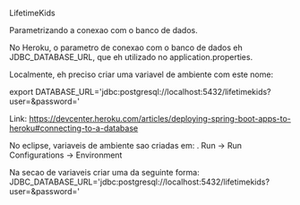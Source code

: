 LifetimeKids

Parametrizando a conexao com o banco de dados.
    
No Heroku, o parametro de conexao com o banco de dados eh JDBC_DATABASE_URL, que eh utilizado no application.properties.
    
Localmente, eh preciso criar uma variavel de ambiente com este nome:
    
export DATABASE_URL='jdbc:postgresql://localhost:5432/lifetimekids?user=<user>&password=<password>'
    
Link: https://devcenter.heroku.com/articles/deploying-spring-boot-apps-to-heroku#connecting-to-a-database
    
No eclipse, variaveis de ambiente sao criadas em:
  . Run -> Run Configurations -> Environment
    
Na secao de variaveis criar uma da seguinte forma:
  JDBC_DATABASE_URL='jdbc:postgresql://localhost:5432/lifetimekids?user=<user>&password=<password>'
